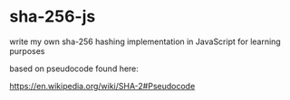 # sha-256-js
write my own sha-256 hashing implementation in JavaScript for learning purposes

based on pseudocode found here:

https://en.wikipedia.org/wiki/SHA-2#Pseudocode
